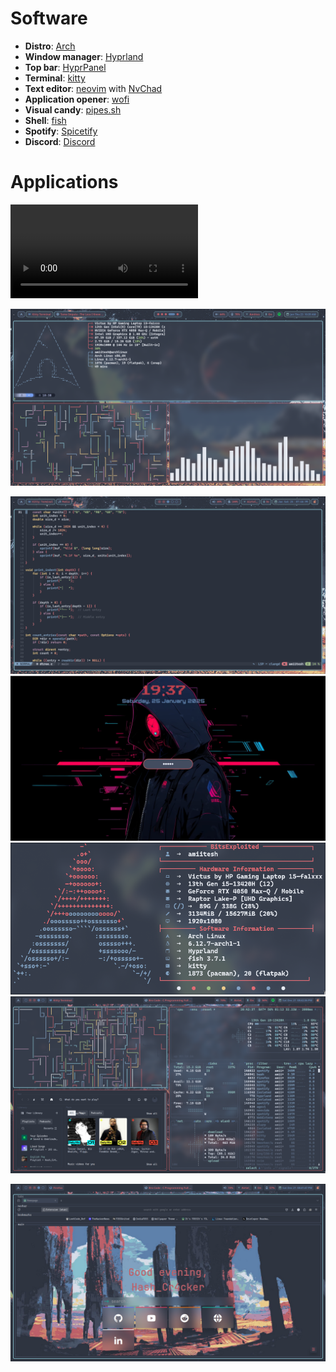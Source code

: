 # Software
-   **Distro**: [Arch](https://archlinux.org)
-   **Window manager**: [Hyprland](https://hyprland.org/)
-   **Top bar**: [HyprPanel](https://hyprpanel.com/)
-   **Terminal**: [kitty](https://github.com/kovidgoyal/kitty)
-   **Text editor**: [neovim](https://github.com/neovim/neovim) with [NvChad](https://nvchad.com)
-   **Application opener**: [wofi](https://github.com/davatorium/rofi)
-   **Visual candy**: [pipes.sh](https://github.com/pipeseroni/pipes.sh)
-   **Shell**: [fish](https://github.com/fish-shell/fish-shell)
-   **Spotify**: [Spicetify](https://github.com/spicetify)
-   **Discord**: [Discord](https://betterdiscord.app/)

# Applications

![riceSS](config.mp4)

![riceSS](new_config.png)


![riceSS](neovide.png)
![riceSS](hyprlock.png)
![riceSS](neofetch.png)
![riceSS](application1.png)


![riceSS](firefox.png)

